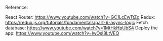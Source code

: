 Reference:

React Router: https://www.youtube.com/watch?v=GC1LcEwTtZo
Redux: https://redux.js.org/tutorials/fundamentals/part-6-async-logic
Fetch database: https://www.youtube.com/watch?v=1MtHkHpUbS4
Deploy the app: https://www.youtube.com/watch?v=lwOsI8LtVEQ
